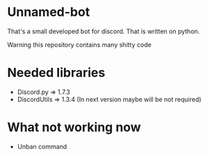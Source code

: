 # Unnamed-bot
That's a small developed bot for discord. That is written on python. 

Warning this repository contains many shitty code

# Needed libraries
- Discord.py => 1.7.3
- DiscordUtils => 1.3.4 (In next version maybe will be not required)

# What not working now
- Unban command
